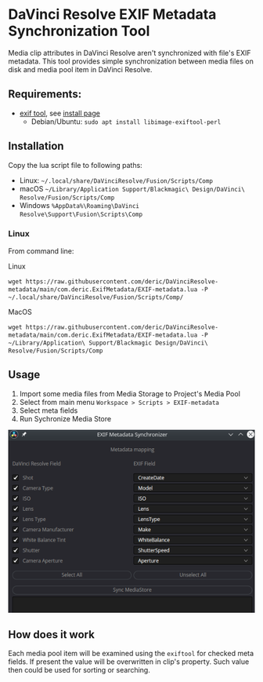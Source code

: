 # DaVinci Resolve EXIF Metadata Synchronization Tool

Media clip attributes in DaVinci Resolve aren't synchronized with file's EXIF metadata. This tool provides simple synchronization between media files on disk and media pool item in DaVinci Resolve.

## Requirements:

  - [exif tool](https://exiftool.org/), see [install page](https://exiftool.org/install.html)
    * Debian/Ubuntu: `sudo apt install libimage-exiftool-perl`

## Installation

Copy the lua script file to following paths:

* Linux: `~/.local/share/DaVinciResolve/Fusion/Scripts/Comp`
* macOS `~/Library/Application Support/Blackmagic\ Design/DaVinci\ Resolve/Fusion/Scripts/Comp`
* Windows `%AppData%\Roaming\DaVinci Resolve\Support\Fusion\Scripts\Comp`

### Linux

From command line:

Linux
```
wget https://raw.githubusercontent.com/deric/DaVinciResolve-metadata/main/com.deric.ExifMetadata/EXIF-metadata.lua -P ~/.local/share/DaVinciResolve/Fusion/Scripts/Comp/
```

MacOS

```
wget https://raw.githubusercontent.com/deric/DaVinciResolve-metadata/main/com.deric.ExifMetadata/EXIF-metadata.lua -P ~/Library/Application\ Support/Blackmagic Design/DaVinci\ Resolve/Fusion/Scripts/Comp
```

## Usage

 1. Import some media files from Media Storage to Project's Media Pool
 2. Select from main menu `Workspace > Scripts > EXIF-metadata`
 3. Select meta fields
 4. Run Sychronize Media Store

![EXIF synchronizer window](docs/exif_window.png)

## How does it work

Each media pool item will be examined using the `exiftool` for checked meta fields. If present the value will be overwritten in clip's property. Such value then could be used for sorting or searching.


